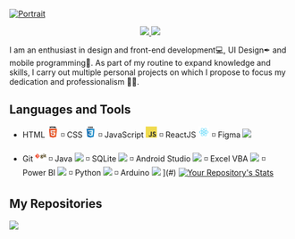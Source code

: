 [![Portrait](https://i.imgur.com/jp36QrB.png)](#)

<p align="center"> 
  <a href="https://www.linkedin.com/in/liderfalera/" target="_blank">
    <img src="https://img.shields.io/badge/LinkedIN-PROFILE-0A66C2?style=for-the-badge&logo=linkedin&labelColor=fff&logoColor=0A66C2" />

  </a>
  
  <a href="https://www.behance.net/liderfalera" target='_blank'  >
    <img src="https://img.shields.io/badge/BEHANCE-PORTFOLIO-000000?style=for-the-badge&logo=behance&labelColor=fff&logoColor=000000" />

  </a>
</p>

I am an enthusiast in design and front-end development💻, UI Design✒ and mobile programming📱. As part of my routine to expand knowledge and skills, I carry out multiple personal projects on which I propose to focus my dedication and professionalism 👨‍🎓.


## Languages and Tools
- HTML <code><img height="20" src="https://raw.githubusercontent.com/github/explore/80688e429a7d4ef2fca1e82350fe8e3517d3494d/topics/html/html.png"></code>  ◽  CSS <code><img height="20" src="https://raw.githubusercontent.com/github/explore/80688e429a7d4ef2fca1e82350fe8e3517d3494d/topics/css/css.png"></code>  ◽  JavaScript <code><img height="20" src="https://raw.githubusercontent.com/github/explore/80688e429a7d4ef2fca1e82350fe8e3517d3494d/topics/javascript/javascript.png"></code>  ◽  ReactJS <code><img height="20" src="https://raw.githubusercontent.com/github/explore/80688e429a7d4ef2fca1e82350fe8e3517d3494d/topics/react/react.png"></code>  ◽  Figma <code><img height="20" src="https://premium-graphic.com/wp-content/uploads/2020/12/Download-Figma-vector-logo-768x1129.jpg"></code>  

- Git <code><img height="20" src="https://raw.githubusercontent.com/github/explore/80688e429a7d4ef2fca1e82350fe8e3517d3494d/topics/git/git.png"></code>  ◽  Java <code><img height="20" src="https://2.bp.blogspot.com/-vWsVH2w-mD0/UefxdtdEZAI/AAAAAAAAAnA/bSShqloMcMk/s1600/Aplikasi-HP-Java.jpg"></code>  ◽  SQLite <code><img height="20" src="https://th.bing.com/th/id/OIP.DffIRmNGtkDhI42qE3okcAHaHa?pid=ImgDet&rs=1"></code>  ◽  Android Studio <code><img height="20" src="https://i0.wp.com/flexswag.us/wp-content/uploads/2018/02/Android_Studio_icon.svg_.png?fit=1200%2C1200"></code>  ◽  Excel VBA <code><img height="20" src="https://cdn.shopify.com/s/files/1/2243/5101/products/Microsoft_Office_2019_Logos-04_580x.jpg?v=1566988596"></code>  ◽  Power BI <code><img height="20" src="https://th.bing.com/th/id/R03c2bb65f46cbfd9cf1acc5da59d4701?rik=uoQwcdwdC1B68g&riu=http%3a%2f%2fseekvectorlogo.com%2fwp-content%2fuploads%2f2018%2f12%2fpower-bi-vector-logo.png&ehk=MIRNCLSCap9%2fkeEJtnwqLKW03XSHcJImJJnt5wuAiGg%3d&risl=&pid=ImgRaw"></code>  ◽  Python <code><img height="20" src="https://yasanacademy.ir/yas/wp-content/uploads/2020/09/6587980-500x470.jpg"></code>  ◽  Arduino <code><img height="20" src="https://th.bing.com/th/id/Rbfde29a51b26cea720186b97a05a2d25?rik=kgMdzxessXG%2f5Q&riu=http%3a%2f%2fgetdrawings.com%2ffree-icon%2fdouble-click-icon-74.png&ehk=nOx3mofj0%2bERc8jL71P49NPSka4DYhb26BZdMhBmW%2b0%3d&risl=&pid=ImgRaw"></code>
](#)
[![Your Repository's Stats](https://github-readme-stats.vercel.app/api/top-langs/?username=liderfalera&theme=light)](#)


<p align="center">
  
  <h2>My Repositories</h3>
  
  [<img src="https://i.imgur.com/Lxw1aIW.png" />](#)
  
</p>
